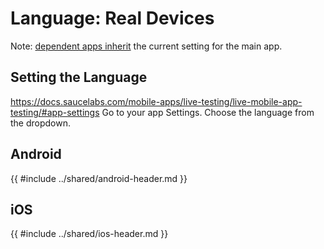#  Language: Real Devices
Note: [dependent apps inherit](https://docs.saucelabs.com/dev/test-configuration-options/#appiumotherapps:~:text=Dependent%20apps%20inherit%20the%20configuration%20of%20the%20main%20app%20under%20test) the current setting for the main app. 

## Setting the Language
https://docs.saucelabs.com/mobile-apps/live-testing/live-mobile-app-testing/#app-settings
Go to your app Settings. Choose the language from the dropdown.

## Android
{{ #include ../shared/android-header.md }}

## iOS
{{ #include ../shared/ios-header.md }}

